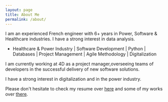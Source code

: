 ```yaml
---
layout: page
title: About Me
permalink: /about/
---
```


I am an experienced French engineer with 6+ years in Power, Software & Healthcare industries. I have a strong interest in data analysis.

- Healthcare & Power Industry | Software Development | Python | Databases | Project Management | Agile Methodology | Digitalization

I am currently working at 4D as a project manager,overseeing teams of developers in the successful delivery of new software solutions. 

I have a strong interest in digitalization and in the power industry. 

Please don't hesitate to check my resume over [here](https://www.yvesmarieplard.fr/resume) and some of my works over [there](https://www.yvesmarieplard.fr/works).

